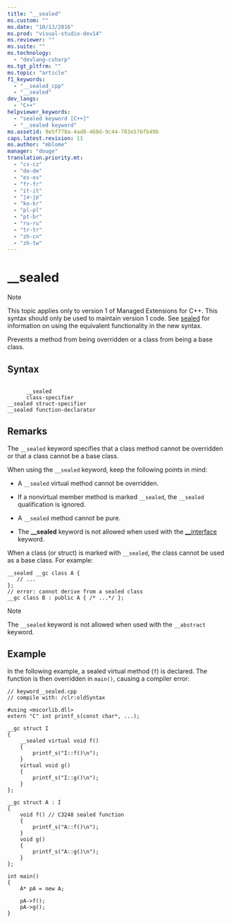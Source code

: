 ```yaml
---
title: "__sealed"
ms.custom: ""
ms.date: "10/13/2016"
ms.prod: "visual-studio-dev14"
ms.reviewer: ""
ms.suite: ""
ms.technology: 
  - "devlang-csharp"
ms.tgt_pltfrm: ""
ms.topic: "article"
f1_keywords: 
  - "__sealed_cpp"
  - "__sealed"
dev_langs: 
  - "C++"
helpviewer_keywords: 
  - "sealed keyword [C++]"
  - "__sealed keyword"
ms.assetid: 9e5f778a-4ad8-468d-9c44-783e576fb49b
caps.latest.revision: 11
ms.author: "mblome"
manager: "douge"
translation.priority.mt: 
  - "cs-cz"
  - "de-de"
  - "es-es"
  - "fr-fr"
  - "it-it"
  - "ja-jp"
  - "ko-kr"
  - "pl-pl"
  - "pt-br"
  - "ru-ru"
  - "tr-tr"
  - "zh-cn"
  - "zh-tw"
---
```

# __sealed
> [!NOTE]
>  This topic applies only to version 1 of Managed Extensions for C++. This syntax should only be used to maintain version 1 code. See [sealed](../Topic/sealed%20%20\(C++%20Component%20Extensions\).md) for information on using the equivalent functionality in the new syntax.  
  
 Prevents a method from being overridden or a class from being a base class.  
  
## Syntax  
  
```  
  
      __sealed   
      class-specifier  
__sealed struct-specifier  
__sealed function-declarator  
```  
  
## Remarks  
 The `__sealed` keyword specifies that a class method cannot be overridden or that a class cannot be a base class.  
  
 When using the `__sealed` keyword, keep the following points in mind:  
  
-   A `__sealed` virtual method cannot be overridden.  
  
-   If a nonvirtual member method is marked `__sealed`, the `__sealed` qualification is ignored.  
  
-   A `__sealed` method cannot be pure.  
  
-   The **__sealed** keyword is not allowed when used with the [__interface](../Topic/__interface.md) keyword.  
  
 When a class (or struct) is marked with `__sealed`, the class cannot be used as a base class. For example:  
  
```  
__sealed __gc class A {  
   // ...  
};  
// error: cannot derive from a sealed class  
__gc class B : public A { /* ...*/ };  
```  
  
> [!NOTE]
>  The `__sealed` keyword is not allowed when used with the `__abstract` keyword.  
  
## Example  
 In the following example, a sealed virtual method (`f`) is declared. The function is then overridden in `main()`, causing a compiler error:  
  
```  
// keyword__sealed.cpp  
// compile with: /clr:oldSyntax  
  
#using <mscorlib.dll>  
extern "C" int printf_s(const char*, ...);  
  
__gc struct I  
{  
    __sealed virtual void f()  
    {   
        printf_s("I::f()\n");   
    }  
    virtual void g()  
    {  
        printf_s("I::g()\n");  
    }  
};  
  
__gc struct A : I   
{  
    void f() // C3248 sealed function  
    {   
        printf_s("A::f()\n");   
    }     
    void g()  
    {  
        printf_s("A::g()\n");  
    }  
};  
  
int main()  
{  
    A* pA = new A;  
  
    pA->f();  
    pA->g();  
}  
```
